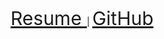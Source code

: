 <p align = "center">
  <a href="https://docs.google.com/gview?url=https://github.com/MatthewMacalalad/MatthewMacalalad/raw/master/ResumeUpdated.docx.pdf" target="_blank" style = "font-size: 30px"> Resume </a> | <a href="https://github.com/MatthewMacalalad/MatthewMacalalad/" style = "font-size: 30px"> GitHub </a>
</p>
